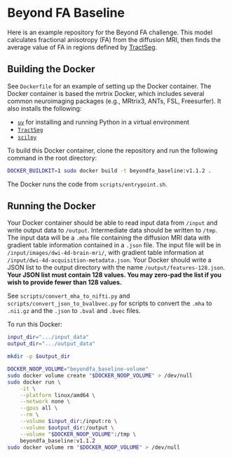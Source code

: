 # Beyond FA Baseline

Here is an example repository for the Beyond FA challenge. This model calculates fractional anisotropy (FA) from the diffusion MRI, then finds the average value of FA in regions defined by [TractSeg](https://github.com/MIC-DKFZ/TractSeg).

## Building the Docker

See `Dockerfile` for an example of setting up the Docker container. The Docker container is based the mrtrix Docker, which includes several common neuroimaging packages (e.g., MRtrix3, ANTs, FSL, Freesurfer). It also installs the following:

- [`uv`](https://github.com/astral-sh/uv) for installing and running Python in a virtual environment
- [`TractSeg`](https://github.com/MIC-DKFZ/TractSeg)
- [`scilpy`](https://github.com/scilus/scilpy)

To build this Docker container, clone the repository and run the following command in the root directory:

```bash
DOCKER_BUILDKIT=1 sudo docker build -t beyondfa_baseline:v1.1.2 .
```

The Docker runs the code from `scripts/entrypoint.sh`.

## Running the Docker

Your Docker container should be able to read input data from `/input` and write output data to `/output`. Intermediate data should be written to `/tmp`. The input data will be a `.mha` file containing the diffusion MRI data with gradient table information contained in a `.json` file. The input file will be in `/input/images/dwi-4d-brain-mri/`, with gradient table information at `/input/dwi-4d-acquisition-metadata.json`. Your Docker should write a JSON list to the output directory with the name `/output/features-128.json`. **Your JSON list must contain 128 values. You may zero-pad the list if you wish to provide fewer than 128 values.**

See `scripts/convert_mha_to_nifti.py` and `scripts/convert_json_to_bvalbvec.py` for scripts to convert the `.mha` to `.nii.gz` and the `.json` to `.bval` and `.bvec` files.

To run this Docker:

```bash
input_dir=".../input_data"
output_dir=".../output_data"

mkdir -p $output_dir

DOCKER_NOOP_VOLUME="beyondfa_baseline-volume"
sudo docker volume create "$DOCKER_NOOP_VOLUME" > /dev/null
sudo docker run \
    -it \
    --platform linux/amd64 \
    --network none \
    --gpus all \
    --rm \
    --volume $input_dir:/input:ro \
    --volume $output_dir:/output \
    --volume "$DOCKER_NOOP_VOLUME":/tmp \
    beyondfa_baseline:v1.1.2
sudo docker volume rm "$DOCKER_NOOP_VOLUME" > /dev/null
```